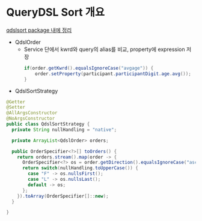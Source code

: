 # QueryDSL Sort 개요
[qdslsort package 내에 정리]()
- QdslOrder
  - Service 단에서 kwrd와 query의 alias를 비교, property에 expression 저장
    ```java
    if(order.getKwrd().equalsIgnoreCase("avgage")) {
        order.setProperty(participant.participantDigit.age.avg());
    }
    ```
- QdslSortStrategy
```java
@Getter
@Setter
@AllArgsConstructor
@NoArgsConstructor
public class QdslSortStrategy {
  private String nullHandling = "native";

  private ArrayList<QdslOrder> orders;

  public OrderSpecifier<?>[] toOrders() {
    return orders.stream().map(order -> {
      OrderSpecifier<?> os = order.getDirection().equalsIgnoreCase("asc") ? order.getProperty().asc() : order.getProperty().desc();
      return switch(nullHandling.toUpperCase()) {
        case "F" -> os.nullsFirst();
        case "L" -> os.nullsLast();
        default -> os;
      };
    }).toArray(OrderSpecifier[]::new);
  }

}
```
